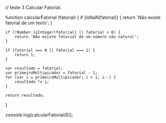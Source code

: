 // teste 3 Calcular Fatorial.

function calcularFatorial (fatorial) {
    if (isNaN(fatorial)) {
        return 'Não existe fatorial de um texto';
    }
     
    if (!Number.isInteger(fatorial) || fatorial < 0) {
        return 'Não existe fatorial de um número não natural';
    }
     
    if (fatorial === 0 || fatorial === 1) {
        return 1;
    }
     
    var resultado = fatorial;
    var primeiroMultipicador = fatorial - 1;
    for (var i = primeiroMultipicador; i > 1; i--) {
        resultado *= i;
    }
     
    return resultado;
}
 
console.log(calcularFatorial(5));
